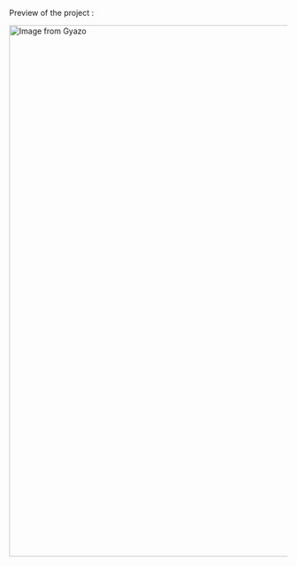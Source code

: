 Preview of the project :

<a href="https://gyazo.com/4302b328384515b9ea1869992f714f52"><img src="https://i.gyazo.com/4302b328384515b9ea1869992f714f52.gif" alt="Image from Gyazo" width="960"/></a>
